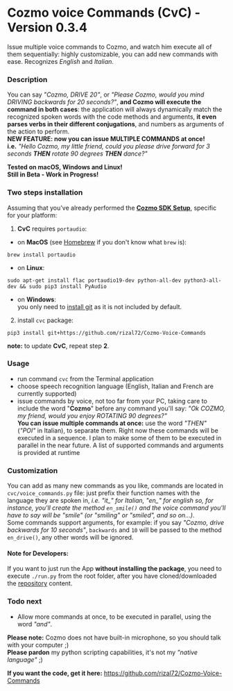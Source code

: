 # Cozmo voice Commands (CvC) - Version 0.3.4

Issue multiple voice commands to Cozmo, and watch him execute all of them sequentially: highly customizable, you can add new commands with ease. Recognizes *English* and *Italian*.

### Description
You can say *"Cozmo, DRIVE 20"*, or *"Please Cozmo, would you mind DRIVING backwards for 20 seconds?"*, **and Cozmo will execute the command in both cases**: the application will always dynamically match the recognized spoken words with the code methods and arguments, **it even parses verbs in their different conjugations**, and numbers as arguments of the action to perform.  
**NEW FEATURE: now you can issue MULTIPLE COMMANDS at once!**  
**i.e.** _"Hello Cozmo, my little friend, could you please drive forward for 3 seconds **THEN** rotate 90 degrees **THEN** dance?"_

**Tested on macOS, Windows and Linux!**  
**Still in Beta - Work in Progress!**

### Two steps installation
Assuming that you've already performed the [**Cozmo SDK Setup**](http://cozmosdk.anki.com/docs/), specific for your platform:  

1. **CvC** requires `portaudio`:

  * on **MacOS** (see [Homebrew](http://brew.sh/index_it.html) if you don't know what `brew` is):
  ```shell
  brew install portaudio
  ```
  * on **Linux**:
  ```shell
  sudo apt-get install flac portaudio19-dev python-all-dev python3-all-dev && sudo pip3 install PyAudio
  ```
  * on **Windows**:  
  you only need to [install git](https://git-scm.com/download/win) as it is not included by default.  

2. install `cvc` package:  
```Shell
pip3 install git+https://github.com/rizal72/Cozmo-Voice-Commands
```
**note:** to update **CvC**, repeat step **2**.

### Usage
* run command `cvc` from the Terminal application
* choose speech recognition language (English, Italian and French are currently supported)
* issue commands by voice, not too far from your PC, taking care to include the word "**Cozmo**" before any command you'll say: *"Ok COZMO, my friend, would you enjoy ROTATING 90 degrees?"*  
**You can issue multiple commands at once:** use the word *"THEN"* (*"POI"* in Italian), to separate them. Right now these commands will be executed in a sequence. I plan to make some of them to be executed in parallel in the near future.
A list of supported commands and arguments is provided at runtime

### Customization
You can add as many new commands as you like, commands are located in `cvc/voice_commands.py` file: just prefix their function names with the language they are spoken in, *i.e. "it_" for Italian, "en_" for english so, for instance, you'll create the method `en_smile()` and the voice command you'll have to say will be "smile" (or "smiling" or "smiled", and so on...)*.  
Some commands support arguments, for example: if you say *"Cozmo, drive backwards for 10 seconds"*, `backwards` and `10` will be passed to the method `en_drive()`, any other words will be ignored.

#### Note for Developers:
If you want to just run the App **without installing the package**, you need to execute `./run.py` from the root folder, after you have cloned/downloaded the [repository](https://github.com/rizal72/Cozmo-Voice-Commands) content.

### Todo next
* Allow more commands at once, to be executed in parallel, using the word *"and"*.   

**Please note:** Cozmo does not have built-in microphone, so you should talk with your computer ;)  
**Please pardon** my python scripting capabilities, it's not my *"native language"* ;)

**If you want the code, get it here:**
https://github.com/rizal72/Cozmo-Voice-Commands
